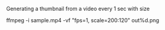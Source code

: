 Generating a thumbnail from a video every 1 sec with size

ffmpeg -i sample.mp4 -vf "fps=1, scale=200:120" out%d.png